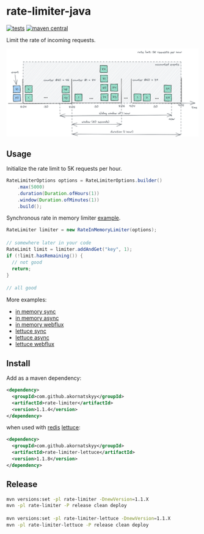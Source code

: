 # rate-limiter-java

[![tests](https://github.com/akornatskyy/rate-limiter-java/actions/workflows/tests.yaml/badge.svg)](https://github.com/akornatskyy/rate-limiter-java/actions/workflows/tests.yaml)
[![maven central](https://img.shields.io/maven-central/v/io.github.akornatskyy/rate-limiter.svg)](https://search.maven.org/search?q=g:%22io.github.akornatskyy%22%20AND%20a:%22rate-limiter%22)

Limit the rate of incoming requests.

![rate-limit](misc/docs/rate-limit.png)

## Usage

Initialize the rate limit to 5K requests per hour.

```java
RateLimiterOptions options = RateLimiterOptions.builder()
    .max(5000)
    .duration(Duration.ofHours(1))
    .window(Duration.ofMinutes(1))
    .build();
```

Synchronous rate in memory limiter [example](./rate-limiter-example-simple/src/main/java/ratelimiter/example/MyHandler.java).

```java
RateLimiter limiter = new RateInMemoryLimiter(options);

// somewhere later in your code
RateLimit limit = limiter.addAndGet("key", 1);
if (!limit.hasRemaining()) {
  // not good
  return;
}

// all good
```

More examples:

- [in memory sync](./rate-limiter-example-simple/src/main/java/ratelimiter/example/MyHandler.java)
- [in memory async](./rate-limiter-example-simple/src/main/java/ratelimiter/example/MyAsyncHandler.java)
- [in memory webflux](./rate-limiter-example-webflux/src/main/java/ratelimiter/example/WelcomeController.java)
- [lettuce sync](./rate-limiter-lettuce-example-simple/src/main/java/ratelimiter/lettuce/example/MyHandler.java)
- [lettuce async](./rate-limiter-lettuce-example-simple/src/main/java/ratelimiter/lettuce/example/MyAsyncHandler.java)
- [lettuce webflux](./rate-limiter-lettuce-example-webflux/src/main/java/ratelimiter/lettuce/example/WelcomeController.java)

## Install

Add as a maven dependency:

```xml
<dependency>
  <groupId>com.github.akornatskyy</groupId>
  <artifactId>rate-limiter</artifactId>
  <version>1.1.4</version>
</dependency>
```

when used with [redis](https://redis.io/) [lettuce](https://github.com/lettuce-io/lettuce-core):

```xml
<dependency>
  <groupId>com.github.akornatskyy</groupId>
  <artifactId>rate-limiter-lettuce</artifactId>
  <version>1.1.8</version>
</dependency>
```

## Release

```sh
mvn versions:set -pl rate-limiter -DnewVersion=1.1.X
mvn -pl rate-limiter -P release clean deploy

mvn versions:set -pl rate-limiter-lettuce -DnewVersion=1.1.X
mvn -pl rate-limiter-lettuce -P release clean deploy
```